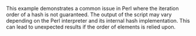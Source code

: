 This example demonstrates a common issue in Perl where the iteration order of a hash is not guaranteed.  The output of the script may vary depending on the Perl interpreter and its internal hash implementation. This can lead to unexpected results if the order of elements is relied upon.